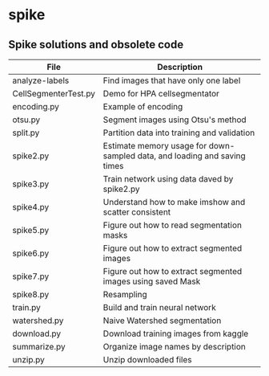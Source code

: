 # spike

## Spike solutions and obsolete code

|File|Description|
|---------------------|-------------------------------------------------------------------------------------------------|
|analyze-labels|Find images  that have only one label|
|CellSegmenterTest.py|Demo for HPA cellsegmentator|
|encoding.py|Example of encoding|
|otsu.py|Segment images using Otsu's method|
|split.py|Partition data into training and validation|
|spike2.py|Estimate memory usage for down-sampled data, and loading and saving times|
|spike3.py|Train network using data daved by spike2.py|
|spike4.py|Understand how to make imshow and scatter consistent|
|spike5.py|Figure out how to read segmentation masks|
|spike6.py|Figure out how to extract segmented images|
|spike7.py|Figure out how to extract segmented images using saved Mask|
|spike8.py|Resampling|
|train.py|Build and train neural network|
|watershed.py|Naive Watershed segmentation|
|download.py|Download training images from kaggle|
|summarize.py|Organize image names by description|
|unzip.py|Unzip downloaded files|
